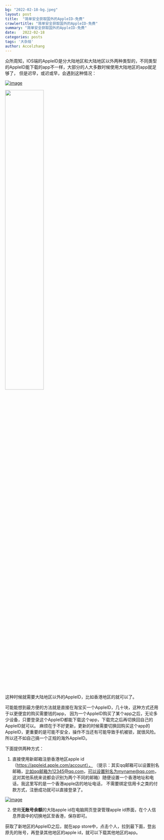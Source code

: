 ```yaml
---
bg: "2022-02-18-bg.jpeg"
layout: post
title:  "简单安全获取国外的AppleID-免费"
crawlertitle: "简单安全获取国外的AppleID-免费"
summary: "简单安全获取国外的AppleID-免费"
date:   2022-02-18
categories: posts
tags: '大杂烩'
author: Accelzhang
---
```


众所周知，IOS端的AppleID是分大陆地区和大陆地区以外两种类型的，不同类型的AppleID能下载的app不一样，大部分的人大多数时候使用大陆地区的app就足够了，
但是迟早，或迟或早，会遇到这种情况：

[![image]({{site.images}}/2022-02-18-1.png)]({{site.images}}/2022-02-18-1.png)

<img src="{{site.images}}/2022-02-18-1.png" width = 50% height = 50% />


这种时候就需要大陆地区以外的AppleID，比如香港地区的就可以了。

可能能想到最方便的方法就是直接在淘宝买一个AppleID，几十块，这种方式还用于以更便宜的购买需要钱的app，
因为一个AppleID购买了某个app之后，无论多少设备，只要登录这个AppleID都能下载这个app，下载完之后再切换回自己的AppleID就可以。
麻烦在于不好更新，更新的时候需要切换回购买这个app的AppleID，更重要的是可能不安全，操作不当还有可能导致手机被锁，就很风险。
所以还不如自己搞一个正规的海外AppleID。

下面提供两种方式：

1. 直接使用新邮箱注册香港地区apple id（https://appleid.apple.com/account），
（提示：其实qq邮箱可以设置别名邮箱，比如qq邮箱为12345@qq.com，可以设置别名为myname@qq.com，
这对其他系统来说都会识别为两个不同的邮箱）随便设置一个香港地址和电话，我这里写的是一个香港apple店的地址电话，
不需要绑定信用卡之类的付款方式，注册成功就可以直接登录了。

[![image]({{site.images}}/2022-02-18-2.png)]({{site.images}}/2022-02-18-2.png)

2. 使用**无账号余额**的大陆apple id在电脑网页登录管理apple id界面，在个人信息界面中的切换地区至香港，保存即可。

获取了新地区的AppleID之后，就在app store中，点击个人，拉到最下面，登出原先的账号，再登录其他地区的apple id，就可以下载其他地区的app。
